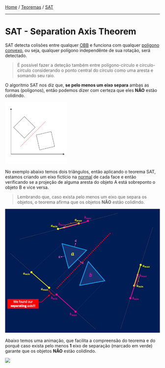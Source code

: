 [Home](../../../README.md#home) / [Teoremas](../../../README.md#theorems) / [SAT](./README.md#sat)

___

<h1 id="sat">SAT - Separation Axis Theorem</h1>

SAT detecta colisões entre qualquer [OBB](../../../doc/OBB.md#obb) e funciona com qualquer [polígono](../../../doc/polygon.md#polygon) [convexo](../../../doc/polygon.md#convex__not-convex), ou seja, qualquer polígono independênte de sua rotação, será detectado.

> É possível fazer a deteção também entre polígono-círculo e círculo-círculo considerando o ponto central do círculo como uma aresta e somando seu raio.

O algoritmo SAT nos diz que, **se pelo menos um eixo separa** ambas as formas (polígonos), então podemos dizer com certeza que eles **NÃO** estão colidindo.

<img src="./assets/SAT-definition.png" width="200" />

No exemplo abaixo temos dois triângulos, então aplicando o teorema SAT, estamos criando um eixo fictício na [normal](../../../doc/normal.md#normal) de cada face e então verificando se a projeção de alguma aresta do objeto A está sobreponto o objeto B e vice versa.

> Lembrando que, caso exista pelo menos um eixo que separa os objetos, o teorema afirma que os objetos **NÃO** estão colidindo.

<img src="./assets/SAT-example.png" width="800" />

<br />

Abaixo temos uma animação, que facilita a compreensão do teorema e do porquê caso exista pelo menos **1** eixo de separação (marcado em verde) garante que os objetos **NÃO** estão colidindo.

<img src="./assets/SAT-simulation.gif" width="800" />
